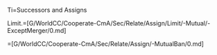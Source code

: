 Ti=Successors and Assigns

Limit.=[G/WorldCC/Cooperate-CmA/Sec/Relate/Assign/Limit/-Mutual/-ExceptMerger/0.md]

=[G/WorldCC/Cooperate-CmA/Sec/Relate/Assign/-MutualBan/0.md]
